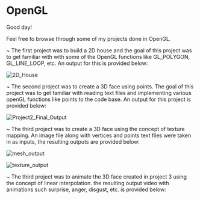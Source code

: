 # OpenGL

Good day!

Feel free to browse through some of my projects done in OpenGL. 

~ The first project was to build a 2D house and the goal of this project was to get familiar with with some of the OpenGL functions like GL_POLYGON, GL_LINE_LOOP, etc. An output for this is provided below: 

![2D_House](https://user-images.githubusercontent.com/62857780/102258219-b035ae00-3edb-11eb-932c-dea86bf241c4.JPG)

~ The second project was to create a 3D face using points. The goal of this project was to get familiar with reading text files and implementing various openGL functions like points to the code base. An output for this project is provided below:

![Project2_Final_Output](https://user-images.githubusercontent.com/62857780/102260421-6b5f4680-3ede-11eb-8151-7d026ce102de.JPG)

~ The third project was to create a 3D face using the concept of texture mapping. An image file along with vertices and points text files were taken in as inputs, the resulting outputs are provided below: 

![mesh_output](https://user-images.githubusercontent.com/62857780/102261030-1cfe7780-3edf-11eb-83a2-37eba79e2a26.JPG)

![texture_output](https://user-images.githubusercontent.com/62857780/102261014-16700000-3edf-11eb-8b61-2577570e79bb.JPG)

~ The third project was to animate the 3D face created in project 3 using the concept of linear interpolation. the resulting output video with animations such surprise, anger, disgust, etc. is provided below: 
